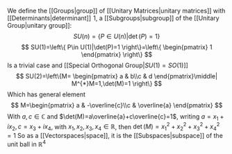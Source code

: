 We define the [[Groups|group]] of [[Unitary Matrices|unitary matrices]] with [[Determinants|determinant]] $\hspace{0pt}1$, a [[Subgroups|subgroup]] of the [[Unitary Group|unitary group]]:
$$
SU(n)=\left\{ P \in  U(n)|\det(P)=1 \right\}
$$
$$
SU(1)=\left\{ P\in U(1)|\det(P)=1 \right\}=\left\{ \begin{pmatrix}
1
\end{pmatrix} \right\}
$$
Is a trivial case and [[Special Orthogonal Group|$SU(1)=SO(1)$]]
$$
SU(2)=\left\{M= \begin{pmatrix}
a & b\\c & d 
\end{pmatrix}\middle| M^{*}M=1,\det(M)=1 \right\}
$$
Which has general element
$$
M=\begin{pmatrix}
a & -\overline{c}\\c & \overline{a}
\end{pmatrix}
$$
With $a,c\in\mathbb{C}$ and $\det(M)=a\overline{a}+c\overline{c}=1$, writing $a=x_{1}+ix_{2},c=x_{3}+ix_{4}$, with $x_{1},x_{2},x_{3},x_{4}\in\mathbb{R}$, then $\det(M)=x_{1}^{2}+x_{2}^{2}+x_{3}^{2}+x_{4}^{2}=1$
So as a [[Vectorspaces|space]], it is the [[Subspaces|subspace]] of the unit ball in $\mathbb{R}^{4}$
